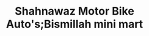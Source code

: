 ---
title: "Shahnawaz Motor Bike Auto's;Bismillah mini mart"
url: /karachi/shahnawaz-motor-bike-autos-bismillah-mini-mart/
shop: Motorrad
---